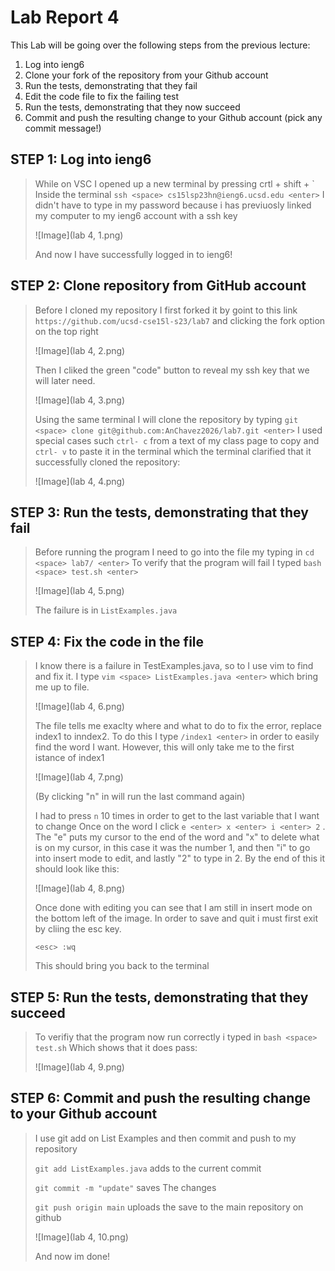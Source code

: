 Lab Report 4
==========

This Lab will be going over the following steps from the previous lecture:
1. Log into ieng6
2. Clone your fork of the repository from your Github account
3. Run the tests, demonstrating that they fail
4. Edit the code file to fix the failing test
5. Run the tests, demonstrating that they now succeed
6. Commit and push the resulting change to your Github account (pick any commit message!)

STEP 1: Log into ieng6
----
> While on VSC I opened up a new terminal by pressing crtl + shift + \`
> Inside the terminal `ssh <space> cs15lsp23hn@ieng6.ucsd.edu <enter>` I didn't have to type in my password because i has previuosly linked my computer to my ieng6 account with a ssh key
> 
> ![Image](lab 4, 1.png)
> 
> And now I have successfully logged in to ieng6!

STEP 2: Clone repository from GitHub account
---
> Before I cloned my repository I first forked it by goint to this link `https://github.com/ucsd-cse15l-s23/lab7` and clicking the fork option on the top right
> 
> ![Image](lab 4, 2.png)
> 
> Then I cliked the green "code" button to reveal my ssh key that we will later need.
> 
> ![Image](lab 4, 3.png)
> 
> Using the same terminal I will clone the repository by typing `git <space> clone git@github.com:AnChavez2026/lab7.git <enter>` 
> I used special cases such `ctrl- c` from a text of my class page to copy and `ctrl- v` to paste it in the terminal
> which the terminal clarified that it successfully cloned the repository:
> 
> ![Image](lab 4, 4.png)

STEP 3: Run the tests, demonstrating that they fail
---

> Before running the program I need to go into the file my typing in `cd <space> lab7/ <enter>`
> To verify that the program will fail I typed `bash <space> test.sh <enter>`
>
>![Image](lab 4, 5.png)
>
> The failure is in  `ListExamples.java`

STEP 4: Fix the code in the file
----

> I know there is a failure in TestExamples.java, so to I use vim to find and fix it. I type `vim <space> ListExamples.java <enter>` which bring me up to file.
> 
> ![Image](lab 4, 6.png)
> 
> The file tells me exaclty where and what to do to fix the error, replace index1 to inndex2. To do this I 
> type `/index1 <enter>` in order to easily find the word I want. However, this will only take me to the first istance of index1
> 
> ![Image](lab 4, 7.png)
> 
> (By clicking "n" in will run the last command again)
> 
> I had to press `n` 10 times in order to get to the last variable that I want to change
> Once on the word I click `e <enter> x <enter> i <enter> 2` . The "e" puts my cursor to the end of the word and "x" to delete what is on my cursor, in this 
> case it was the number 1, and then "i" to go into insert mode to edit, and lastly "2" to type in 2. By the end of this it should look like this:
> 
> ![Image](lab 4, 8.png)
> 
> Once done with editing you can see that I am still in insert mode on the bottom left of the image. In order to save and quit i must first exit by cliing the esc key.
> 
> `<esc> :wq` 
> 
> This should bring you back to the terminal


STEP 5: Run the tests, demonstrating that they succeed
----

> To verifiy that the program now run correctly i typed in `bash <space> test.sh`
> Which shows that it does pass:
> 
> ![Image](lab 4, 9.png)
> 


STEP 6: Commit and push the resulting change to your Github account
---
> I use git add on List Examples and then commit and push to my repository
> 
> `git add ListExamples.java` adds to the current commit
> 
> `git commit -m "update"`  saves The changes
> 
> `git push origin main`  uploads the save to the main repository on github
> 
> 
> ![Image](lab 4, 10.png)
> 
> And now im done!
